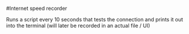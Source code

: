 #Internet speed recorder

Runs a script every 10 seconds that tests the connection and prints it out into the terminal (will later be recorded in an actual file / UI)